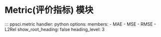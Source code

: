 # Metric(评价指标) 模块

::: ppsci.metric
    handler: python
    options:
      members:
        - MAE
        - MSE
        - RMSE
        - L2Rel
      show_root_heading: false
      heading_level: 3
